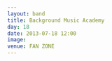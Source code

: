 ```yaml
---
layout: band
title: Background Music Academy
day: 18
date: 2013-07-18 12:00
image: 
venue: FAN ZONE
---
```




